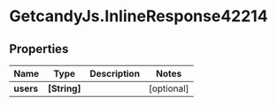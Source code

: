 # GetcandyJs.InlineResponse42214

## Properties

Name | Type | Description | Notes
------------ | ------------- | ------------- | -------------
**users** | **[String]** |  | [optional] 



